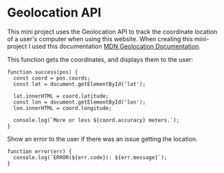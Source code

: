 # Geolocation API

This mini project uses the Geolocation API to track the coordinate location of a user's computer when using this website.
When creating this mini-project I used this documentation [MDN Geolocation Documentation](https://developer.mozilla.org/en-US/docs/Web/API/Geolocation_API).

This function gets the coordinates, and displays them to the user:
```
function success(pos) {
  const coord = pos.coords;
  const lat = document.getElementById('lat');

  lat.innerHTML = coord.latitude;
  const lon = document.getElementById('lon');
  lon.innerHTML = coord.longitude;

  console.log(`More or less ${coord.accuracy} meters.`);
}
```

Show an error to the user if there was an issue getting the location.
```
function error(err) {
  console.log(`ERROR(${err.code}): ${err.message}`);
}
```
